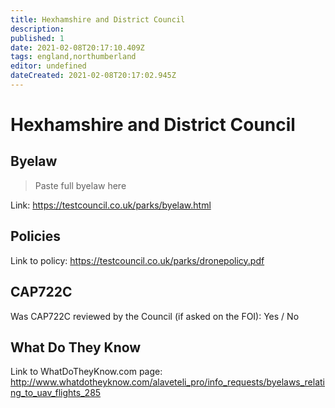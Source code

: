 ```yaml
---
title: Hexhamshire and District Council
description:
published: 1
date: 2021-02-08T20:17:10.409Z
tags: england,northumberland
editor: undefined
dateCreated: 2021-02-08T20:17:02.945Z
---
```


# Hexhamshire and District Council


## Byelaw
> Paste full byelaw here

Link:
https://testcouncil.co.uk/parks/byelaw.html

## Policies
Link to policy:
https://testcouncil.co.uk/parks/dronepolicy.pdf

## CAP722C

Was CAP722C reviewed by the Council (if asked on the FOI): Yes / No

## What Do They Know

Link to WhatDoTheyKnow.com page:
http://www.whatdotheyknow.com/alaveteli_pro/info_requests/byelaws_relating_to_uav_flights_285

